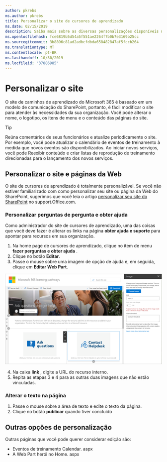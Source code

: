 ```yaml
---
author: pkrebs
ms.author: pkrebs
title: Personalizar o site de cursores de aprendizado
ms.date: 02/15/2019
description: Saiba mais sobre as diversas personalizações disponíveis nos caminhos de aprendizado do Microsoft 365
ms.openlocfilehash: fce6819b5d54a5f551ae2264f7b0b7e3169b25cc
ms.sourcegitcommit: 3b8896c81ad2adbcfdbda658482847af5fccb264
ms.translationtype: MT
ms.contentlocale: pt-BR
ms.lasthandoff: 10/30/2019
ms.locfileid: "37886985"
---
```

# <a name="customize-the-site"></a>Personalizar o site

O site de caminhos de aprendizado do Microsoft 365 é baseado em um modelo de comunicação do SharePoint, portanto, é fácil modificar o site para atender às necessidades da sua organização. Você pode alterar o nome, o logotipo, os itens de menu e o conteúdo das páginas do site. 

> [!TIP]
> Reúna comentários de seus funcionários e atualize periodicamente o site. Por exemplo, você pode atualizar o calendário de eventos de treinamento à medida que novos eventos são disponibilizados. Ao iniciar novos serviços, você pode Reexibir conteúdo e criar listas de reprodução de treinamento direcionadas para o lançamento dos novos serviços. 

## <a name="customize-the-site-and-web-pages"></a>Personalizar o site e páginas da Web

O site de cursores de aprendizado é totalmente personalizável. Se você não estiver familiarizado com como personalizar seu site ou página da Web do SharePoint, sugerimos que você leia o artigo [personalizar seu site do SharePoint](https://support.office.com/en-us/article/customize-your-sharepoint-site-320b43e5-b047-4fda-8381-f61e8ac7f59b) no support.Office.com. 

### <a name="customize-ask-questions-and-get-help"></a>Personalizar perguntas de pergunta e obter ajuda

Como administrador do site de cursores de aprendizado, uma das coisas que você deve fazer é alterar os links na página **obter ajuda e suporte** para apontar para recursos em sua organização. 

1.  Na home page de cursores de aprendizado, clique no item de menu **fazer perguntas e obter ajuda** .
2.  Clique no botão **Editar**.
3.  Passe o mouse sobre uma imagem de opção de ajuda e, em seguida, clique em **Editar Web Part**.

![CG-edithelp. png](media/cg-edithelp.png)

4.  Na caixa **link** , digite a URL do recurso interno. 
5.  Repita as etapas 3 e 4 para as outras duas imagens que não estão vinculadas.

### <a name="change-the-text-on-the-page"></a>Alterar o texto na página

1. Passe o mouse sobre a área de texto e edite o texto da página. 
2. Clique no botão **publicar** quando tiver concluído

## <a name="other-customization-options"></a>Outras opções de personalização
Outras páginas que você pode querer considerar edição são:

- Eventos de treinamento Calendar. aspx
- A Web Part herói no Home. aspx

